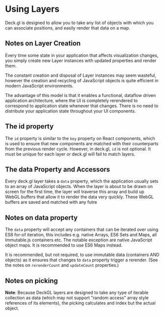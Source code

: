 # Using Layers

Deck.gl is designed to allow you to take any list of objects with which you
can associate positions, and easily render that data on a map.

## Notes on Layer Creation

Every time some state in your application that affects visualization
changes, you simply create new Layer instances with updated properties
and render them.

The constant creation and disposal of Layer instances may seem wasteful,
however the creation and recycling of JavaScript objects is quite efficient
in modern JavaScript environments.

The advantage of this model is that it enables a functional, dataflow
driven application architecture, where the UI is completely rerendered to
correspond to application state whenever that changes. There is no need to
distribute your application state throughout your UI components.


## The id property

The `id` property is similar to the `key` property on React components,
which is used to ensure that new components are matched with their
counterparts from the previous render cycle.
However, in deck.gl, `id` is not optional. It must be unique for each layer
or deck.gl will fail to match layers.

## The data Property and Accessors

Every deck.gl layer takes a `data` property, which the application usually
sets to an array of JavaScript objects. When the layer is about to be
drawn on screen for the first time, the layer will traverse this array
and build up WebGL buffers that allow it to render the data very quickly.
These WebGL buffers are saved and matched with any futre


## Notes on data property

The `data` property will accept any containers that can be iterated over using
ES6 for-of iteration, this includes e.g. native Arrays, ES6 Sets and Maps,
all Immutable.js containers etc. The notable exception are native JavaScript
object maps. It is recommended to use ES6 Maps instead.

It is recommended, but not required, to use immutable data (containers AND
objects) as it ensures that changes to `data` property trigger a rerender.
(See the notes on `rerenderCount` and `updateCount` properties.)


## Notes on picking

**Note**: Because DeckGL layers are designed to take any type of iterable
collection as data (which may not support "random access" array style
references of its elements), the picking calculates and index but the
actual object.

